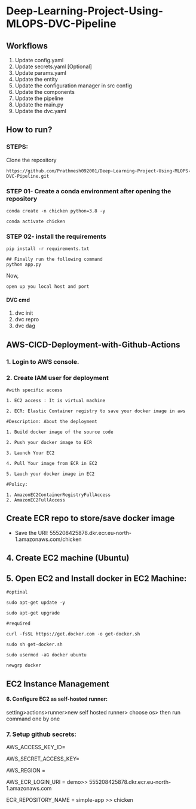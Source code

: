 # Deep-Learning-Project-Using-MLOPS-DVC-Pipeline

## Workflows
1. Update config.yaml
2. Update secrets.yaml [Optional]
3. Update params.yaml
4. Update the entity
5. Update the configuration manager in src config
6. Update the components
7. Update the pipeline
8. Update the main.py
9. Update the dvc.yaml

## How to run?
### STEPS:
Clone the repository
```
https://github.com/Prathmesh092001/Deep-Learning-Project-Using-MLOPS-DVC-Pipeline.git

```

### STEP 01- Create a conda environment after opening the repository
```
conda create -n chicken python=3.8 -y

conda activate chicken

```

### STEP 02- install the requirements
```
pip install -r requirements.txt

```
```
## Finally run the following command
python app.py

```
Now,
```
open up you local host and port
```
#### DVC cmd
1. dvc init
2. dvc repro
3. dvc dag

## AWS-CICD-Deployment-with-Github-Actions
### 1. Login to AWS console.
### 2. Create IAM user for deployment

```
#with specific access

1. EC2 access : It is virtual machine

2. ECR: Elastic Container registry to save your docker image in aws
```

```
#Description: About the deployment

1. Build docker image of the source code

2. Push your docker image to ECR

3. Launch Your EC2 

4. Pull Your image from ECR in EC2

5. Lauch your docker image in EC2

#Policy:

1. AmazonEC2ContainerRegistryFullAccess
2. AmazonEC2FullAccess

```
## Create ECR repo to store/save docker image

- Save the URI: 555208425878.dkr.ecr.eu-north-1.amazonaws.com/chicken

## 4. Create EC2 machine (Ubuntu)
## 5. Open EC2 and Install docker in EC2 Machine:
```
#optinal

sudo apt-get update -y

sudo apt-get upgrade

#required

curl -fsSL https://get.docker.com -o get-docker.sh

sudo sh get-docker.sh

sudo usermod -aG docker ubuntu

newgrp docker
```

## EC2 Instance Management

#### 6. Configure EC2 as self-hosted runner:

setting>actions>runner>new self hosted runner> choose os> then run command one by one


### 7. Setup github secrets:

AWS_ACCESS_KEY_ID=

AWS_SECRET_ACCESS_KEY=

AWS_REGION = 

AWS_ECR_LOGIN_URI = demo>>  555208425878.dkr.ecr.eu-north-1.amazonaws.com

ECR_REPOSITORY_NAME = simple-app >> chicken
